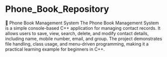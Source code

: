 # Phone_Book_Repository
📒 Phone Book Management System
The Phone Book Management System is a simple console-based C++ application for managing contact records. It allows users to save, view, search, delete, and modify contact details, including name, mobile number, email, and group. The project demonstrates file handling, class usage, and menu-driven programming, making it a practical learning example for beginners in C++.
